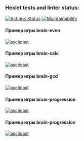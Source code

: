 ### Hexlet tests and linter status:
[![Actions Status](https://github.com/tanvartdinov/fullstack-javascript-project-44/workflows/hexlet-check/badge.svg)](https://github.com/tanvartdinov/fullstack-javascript-project-44/actions)
[![Maintainability](https://api.codeclimate.com/v1/badges/d8a7ca85abc1e24912a8/maintainability)](https://codeclimate.com/github/tanvartdinov/fullstack-javascript-project-44/maintainability)

#### Пример игры brain-even
[![asciicast](https://asciinema.org/a/jz6Meq9zwDuw9OfJLMJ4W7K1T.svg)](https://asciinema.org/a/jz6Meq9zwDuw9OfJLMJ4W7K1T)

#### Пример игры brain-calc
[![asciicast](https://asciinema.org/a/ABgNkYIq4XITKUlIfpVyvXgIU.svg)](https://asciinema.org/a/ABgNkYIq4XITKUlIfpVyvXgIU)

#### Пример игры brain-gcd
[![asciicast](https://asciinema.org/a/MngpyQqOUytIw1kKNfxldWx6N.svg)](https://asciinema.org/a/MngpyQqOUytIw1kKNfxldWx6N)

#### Пример игры brain-progression
[![asciicast](https://asciinema.org/a/1J5EnZrm5bpTfmcu4oL1hg96c.svg)](https://asciinema.org/a/1J5EnZrm5bpTfmcu4oL1hg96c)

#### Пример игры brain-progression
[![asciicast](https://asciinema.org/a/QW91S63oXmKKPXhoscqFhi2MA.svg)](https://asciinema.org/a/QW91S63oXmKKPXhoscqFhi2MA)
